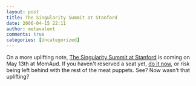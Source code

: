 ```yaml
---
layout: post
title: The Singularity Summit at Stanford
date: 2006-04-15 22:11
author: metavalent
comments: true
categories: [Uncategorized]
---
```

On a more uplifting note, <a href="http://sss.stanford.edu/">The Singularity Summit at Stanford</a> is coming on May 13th at MemAud.  If you haven't reserved a seat yet, <a href="http://sss.stanford.edu/rsvptoday/">do it now</a>, or risk being left behind with the rest of the meat puppets.  See?  Now wasn't that uplifting?
